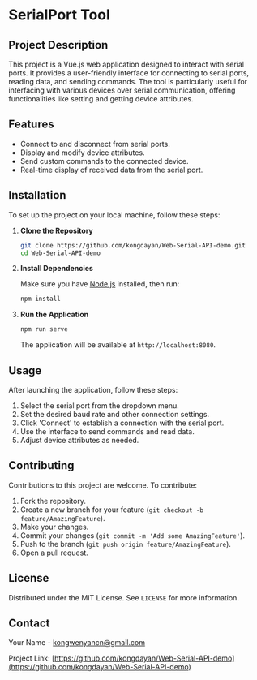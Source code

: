 # SerialPort Tool

## Project Description

This project is a Vue.js web application designed to interact with serial ports. It provides a user-friendly interface for connecting to serial ports, reading data, and sending commands. The tool is particularly useful for interfacing with various devices over serial communication, offering functionalities like setting and getting device attributes.

## Features

- Connect to and disconnect from serial ports.
- Display and modify device attributes.
- Send custom commands to the connected device.
- Real-time display of received data from the serial port.

## Installation

To set up the project on your local machine, follow these steps:

1. **Clone the Repository**

    ```bash
    git clone https://github.com/kongdayan/Web-Serial-API-demo.git
    cd Web-Serial-API-demo
    ```

2. **Install Dependencies**

    Make sure you have [Node.js](https://nodejs.org/) installed, then run:

    ```bash
    npm install
    ```

3. **Run the Application**

    ```bash
    npm run serve
    ```

    The application will be available at `http://localhost:8080`.

## Usage

After launching the application, follow these steps:

1. Select the serial port from the dropdown menu.
2. Set the desired baud rate and other connection settings.
3. Click 'Connect' to establish a connection with the serial port.
4. Use the interface to send commands and read data.
5. Adjust device attributes as needed.

## Contributing

Contributions to this project are welcome. To contribute:

1. Fork the repository.
2. Create a new branch for your feature (`git checkout -b feature/AmazingFeature`).
3. Make your changes.
4. Commit your changes (`git commit -m 'Add some AmazingFeature'`).
5. Push to the branch (`git push origin feature/AmazingFeature`).
6. Open a pull request.

## License

Distributed under the MIT License. See `LICENSE` for more information.

## Contact

Your Name - <kongwenyancn@gmail.com>

Project Link: [https://github.com/kongdayan/Web-Serial-API-demo](https://github.com/kongdayan/Web-Serial-API-demo)
